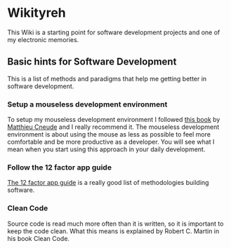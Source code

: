 # Wikityreh

This Wiki is a starting point for software development projects and one of my electronic memories.

## Basic hints for Software Development

This is a list of methods and paradigms that help me getting better in software development.

### Setup a mouseless development environment

To setup my mouseless development environment I followed [this book](https://themouseless.dev/) by [Matthieu Cneude](https://github.com/Phantas0s) and I really recommend it. The mouseless development environment is about using the mouse as less as possible to feel more comfortable and be more productive as a developer. You will see what I mean when you start using this approach in your daily development.

### Follow the 12 factor app guide

[The 12 factor app guide](https://12factor.net/) is a really good list of methodologies building software.

### Clean Code

Source code is read much more often than it is written, so it is important to keep the code clean. What this means is explained by Robert C. Martin in his book Clean Code.
